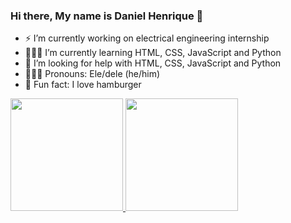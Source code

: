 ### Hi there, My name is Daniel Henrique 👋

- ⚡ I’m currently working on electrical engineering internship
- 👨🏽‍💻 I’m currently learning HTML, CSS, JavaScript and Python
- 🚩 I’m looking for help with HTML, CSS, JavaScript and Python
- 🙎🏽‍♂️ Pronouns: Ele/dele (he/him)
- 🍔 Fun fact: I love hamburger

<div>
  <a href="https://github.com/Danhrs">
  <img height="180cm" src="https://github-readme-stats.vercel.app/api?username=Danhrs&show_icons=true&title_color=f29b97&icon_color=800000&text_color=d54240&bg_color=DEG,0b0b0b,222222"/>
  <img height="180cm" src="https://github-readme-stats.vercel.app/api/top-langs/?username=Danhrs&layout=compact&langs_count=23&&title_color=f29b97&icon_color=800000&text_color=d54240&bg_color=DEG,222222,0b0b0b"/>
</div>

